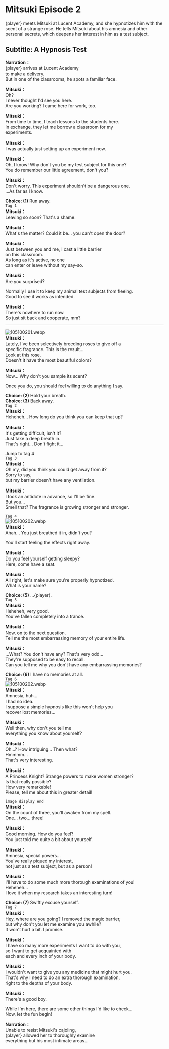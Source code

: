 # Mitsuki Episode 2
{player} meets Mitsuki at Lucent Academy, and she hypnotizes him with the scent of a strange rose. He tells Mitsuki about his amnesia and other personal secrets, which deepens her interest in him as a test subject.
  
## Subtitle: A Hypnosis Test
  
**Narration：**  
{player} arrives at Lucent Academy  
to make a delivery.  
But in one of the classrooms, he spots a familiar face.  
  
**Mitsuki：**  
Oh?  
I never thought I'd see you here.  
Are you working? I came here for work, too.  
  
**Mitsuki：**  
From time to time, I teach lessons to the students here.  
In exchange, they let me borrow a classroom for my  
experiments.  
  
**Mitsuki：**  
I was actually just setting up an experiment now.  
  
**Mitsuki：**  
Oh, I know! Why don't you be my test subject for this one?  
You do remember our little agreement, don't you?  
  
**Mitsuki：**  
Don't worry. This experiment shouldn't be a dangerous one.  
...As far as I know.  
  
**Choice: (1)**  Run away.  
`Tag 1`  
**Mitsuki：**  
Leaving so soon? That's a shame.  
  
**Mitsuki：**  
What's the matter? Could it be... you can't open the door?  
  
**Mitsuki：**  
Just between you and me, I cast a little barrier  
on this classroom.  
As long as it's active, no one  
can enter or leave without my say-so.  
  
**Mitsuki：**  
Are you surprised?  
  
Normally I use it to keep my animal test subjects from fleeing.  
Good to see it works as intended.  
  
**Mitsuki：**  
There's nowhere to run now.  
So just sit back and cooperate, mm?  
  

---  
  
![105100201.webp](https://redive.estertion.win/card/story/105100201.webp)  
**Mitsuki：**  
Lately, I've been selectively breeding roses to give off a  
specific fragrance. This is the result...  
Look at this rose.  
Doesn't it have the most beautiful colors?  
  
**Mitsuki：**  
Now... Why don't you sample its scent?  
  
Once you do, you should feel willing to do anything I say.  
  
**Choice: (2)**  Hold your breath.  
**Choice: (3)**  Back away.  
`Tag 2`  
**Mitsuki：**  
Heheheh... How long do you think you can keep that up?  
  
**Mitsuki：**  
It's getting difficult, isn't it?  
Just take a deep breath in.  
That's right... Don't fight it...  
  
Jump to tag 4  
`Tag 3`  
**Mitsuki：**  
Oh my, did you think you could get away from it?  
Sorry to say,  
but my barrier doesn't have any ventilation.  
  
**Mitsuki：**  
I took an antidote in advance, so I'll be fine.  
But you...  
Smell that? The fragrance is growing stronger and stronger.  
  
`Tag 4`  
![105100202.webp](https://redive.estertion.win/card/story/105100202.webp)  
**Mitsuki：**  
Ahah... You just breathed it in, didn't you?  
  
You'll start feeling the effects right away.  
  
**Mitsuki：**  
Do you feel yourself getting sleepy?  
Here, come have a seat.  
  
**Mitsuki：**  
All right, let's make sure you're properly hypnotized.  
What is your name?  
  
**Choice: (5)**  ...{player}.  
`Tag 5`  
**Mitsuki：**  
Heheheh, very good.  
You've fallen completely into a trance.  
  
**Mitsuki：**  
Now, on to the next question.  
Tell me the most embarrassing memory of your entire life.  
  
**Mitsuki：**  
...What? You don't have any? That's very odd...  
They're supposed to be easy to recall.  
Can you tell me why you don't have any embarrassing memories?  
  
**Choice: (6)**  I have no memories at all.  
`Tag 6`  
![105100202.webp](https://redive.estertion.win/card/story/105100202.webp)  
**Mitsuki：**  
Amnesia, huh...  
I had no idea.  
I suppose a simple hypnosis like this won't help you  
recover lost memories...  
  
**Mitsuki：**  
Well then, why don't you tell me  
everything you know about yourself?  
  
**Mitsuki：**  
Oh...? How intriguing... Then what?  
Hmmmm...  
That's very interesting.  
  
**Mitsuki：**  
A Princess Knight? Strange powers to make women stronger?  
Is that really possible?  
How very remarkable!  
Please, tell me about this in greater detail!  
  
`image display end`  
**Mitsuki：**  
On the count of three, you'll awaken from my spell.  
One... two... three!  
  
**Mitsuki：**  
Good morning. How do you feel?  
You just told me quite a bit about yourself.  
  
**Mitsuki：**  
Amnesia, special powers...  
You've really piqued my interest,  
not just as a test subject, but as a person!  
  
**Mitsuki：**  
I'll have to do some much more thorough examinations of you!  
Heheheh...  
I love it when my research takes an interesting turn!  
  
**Choice: (7)**  Swiftly excuse yourself.  
`Tag 7`  
**Mitsuki：**  
Hey, where are you going? I removed the magic barrier,  
but why don't you let me examine you awhile?  
It won't hurt a bit. I promise.  
  
**Mitsuki：**  
I have so many more experiments I want to do with you,  
so I want to get acquainted with  
each and every inch of your body.  
  
**Mitsuki：**  
I wouldn't want to give you any medicine that might hurt you.  
That's why I need to do an extra thorough examination,  
right to the depths of your body.  
  
**Mitsuki：**  
There's a good boy.  
  
While I'm here, there are some other things I'd like to check...  
Now, let the fun begin!  
  
**Narration：**  
Unable to resist Mitsuki's cajoling,  
{player} allowed her to thoroughly examine  
everything but his most intimate areas...  
